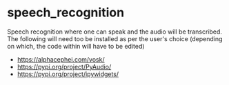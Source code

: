 # speech_recognition

Speech recognition where one can speak and the audio will be transcribed. The following will need too be installed as per the user's choice (depending on which, the code within will have to be edited)

- https://alphacephei.com/vosk/
- https://pypi.org/project/PyAudio/
- https://pypi.org/project/ipywidgets/
